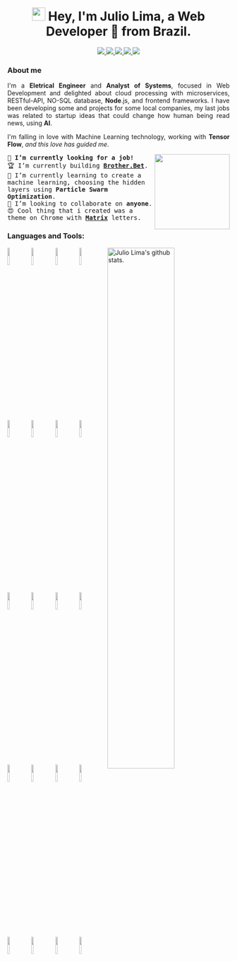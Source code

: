 <h1 align="center">
  <img src="https://emojis.slackmojis.com/emojis/images/1531849430/4246/blob-sunglasses.gif?1531849430" width="30"/> 
  Hey, I'm Julio Lima, a Web Developer 🚀 from Brazil.
</h1>
<p align="center">
  <a href="mailto:juliocflima@gmail.com">
    <img src="https://img.shields.io/badge/e‑mail-D14836.svg?style=for-the-badge&logo=GMail&logoColor=white"/>
  </a>
  <a href="https://instagram.com/julio.flima">
    <img src="https://img.shields.io/badge/instagram-E4405F.svg?style=for-the-badge&logo=instagram&logoColor=white"/>
  </a>
  <a href="https://www.linkedin.com/in/julioflima">
    <img src="https://img.shields.io/badge/linkedin-0077B5.svg?style=for-the-badge&logo=linkedin&logoColor=white"/>  
  </a>
  <a href="https://t.me/julioflima/">
    <img src="https://img.shields.io/badge/-Telegram-1ca0f1?style=for-the-badge&Color=1ca0f1&logo=telegram&logoColor=white"/>
  </a>
  <a href="https://api.whatsapp.com/send?phone=5585998614541&text=Hello%20Web%20Developer!">
    <img src="https://img.shields.io/badge/-WhatsApp-01e675?style=for-the-badge&Color=01e675&logo=whatsapp&logoColor=white"/>
  </a>
</p>

### About me
<p style='text-align: justify' >
  I'm a <strong>Eletrical Engineer</strong> and <strong>Analyst of Systems</strong>, focused in Web Development and delighted about cloud processing with microservices, RESTful-API, NO-SQL database, <strong>Node</strong>.js, and frontend frameworks. I have been developing some and projects for some local companies, my last jobs was related to startup ideas that could change how human being read news, using <strong>AI</strong>.
</p>
<div style='text-align: justify' >
  I'm falling in love with Machine Learning technology, working with <strong>Tensor Flow</strong>, <i>and this love has guided me</i>.
</div>

<a href="https://en.wikipedia.org/wiki/Particle_swarm_optimization/"><img src="https://upload.wikimedia.org/wikipedia/commons/e/ec/ParticleSwarmArrowsAnimation.gif" align="right" height="170" /></a>

<p align="left"> <samp>
👀 <strong>I’m currently looking for a job!</strong><br>
🏆 I’m currently building <strong><a href="https://github.com/juloko/brother.bet">Brother.Bet</a></strong>.<br>
🌱 I’m currently learning to create a machine learning, choosing the hidden layers using <strong>Particle Swarm Optimization</strong>.<br>
👯 I’m looking to collaborate on <strong>anyone</strong>.<br>
😍 Cool thing that i created was a theme on Chrome with  <strong><a href="https://github.com/juloko/matrix-effect">Matrix</a></strong> letters.<br>
</p>

### Languages and Tools:
<div>
  <!-- Your github readme stats: https://github.com/anuraghazra/github-readme-stats -->
  <span>
    <img width="55%" align="right" alt="Julio Lima's github stats." 
         src="https://github-readme-stats.vercel.app/api?username=juloko&show_icons=true&hide_border=true" />
  </span>
  
  <!-- You can use this sites to get logos: https://www.vectorlogo.zone or https://simpleicons.org/ -->
  <span>
    <img width="10%" src="https://www.vectorlogo.zone/logos/javascript/javascript-ar21.svg">
    <img width="10%" src="https://www.vectorlogo.zone/logos/w3_html5/w3_html5-ar21.svg">
    <img width="10%" src="https://www.vectorlogo.zone/logos/netlifyapp_watercss/netlifyapp_watercss-ar21.svg">
    <img width="10%" src="https://www.vectorlogo.zone/logos/dotnet/dotnet-ar21.svg">
    <br />
    <img width="10%" src="https://www.vectorlogo.zone/logos/nodejs/nodejs-ar21.svg">
    <img width="10%" src="https://www.vectorlogo.zone/logos/expressjs/expressjs-ar21.svg">
    <img width="10%" src="https://www.vectorlogo.zone/logos/reactjs/reactjs-ar21.svg">
    <img width="10%" src="https://www.vectorlogo.zone/logos/microsoft_vb/microsoft_vb-ar21.svg">
    <br />
    <img width="10%" src="https://www.vectorlogo.zone/logos/tensorflow/tensorflow-ar21.svg">
    <img width="10%" src="https://www.vectorlogo.zone/logos/firebase/firebase-ar21.svg">
    <img width="10%" src="https://www.vectorlogo.zone/logos/google_cloud/google_cloud-ar21.svg">
    <img width="10%" src="https://www.vectorlogo.zone/logos/algorithmia/algorithmia-ar21.svg">
    <br />
    <img width="10%" src="https://www.vectorlogo.zone/logos/js_webpack/js_webpack-ar21.svg">
    <img width="10%" src="https://www.vectorlogo.zone/logos/getbootstrap/getbootstrap-ar21.svg">
    <img width="10%" src="https://www.vectorlogo.zone/logos/sqlite/sqlite-ar21.svg">
    <img width="10%" src="https://www.vectorlogo.zone/logos/heroku/heroku-ar21.svg">
    <br />
    <img width="10%" src="https://www.vectorlogo.zone/logos/gnu_bash/gnu_bash-ar21.svg">
    <img width="10%" src="https://www.vectorlogo.zone/logos/axios/axios-ar21.svg">
    <img width="10%" src="https://www.vectorlogo.zone/logos/yarnpkg/yarnpkg-ar21.svg">
    <img width="10%" src="https://www.vectorlogo.zone/logos/eslint/eslint-ar21.svg">
    <br />
  </span>
</div>
